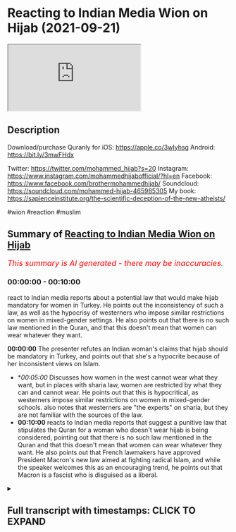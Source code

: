 # Reacting to Indian Media Wion on Hijab (2021-09-21)

<iframe loading='lazy' src='https://www.youtube.com/embed/c_QwdFONeoQ'></iframe>

## Description

Download/purchase Quranly for iOS: https://apple.co/3wIyhsg Android: https://bit.ly/3mwFHdx

Twitter: https://twitter.com/mohammed_hijab?s=20
Instagram: https://www.instagram.com/mohammedhijabofficial/?hl=en
Facebook: https://www.facebook.com/brothermohammedhijab/
Soundcloud: https://soundcloud.com/mohammed-hijab-465985305
My book: https://sapienceinstitute.org/the-scientific-deception-of-the-new-atheists/

#wion #reaction #muslim

## Summary of [Reacting to Indian Media Wion on Hijab](https://www.youtube.com/watch?v=c_QwdFONeoQ)


*<span style="color:red; font-size:125%">This summary is AI generated - there may be inaccuracies</span>. [](/)*

### <a onclick="modifyYTiframeseektime('0')">00:00:00</a> - <a onclick="modifyYTiframeseektime('600')">00:10:00</a>

react to Indian media reports about a potential law that would make hijab mandatory for women in Turkey. He points out the inconsistency of such a law, as well as the hypocrisy of westerners who impose similar restrictions on women in mixed-gender settings. He also points out that there is no such law mentioned in the Quran, and that this doesn't mean that women can wear whatever they want.

**<a onclick="modifyYTiframeseektime('0')">00:00:00</a>** The presenter refutes an Indian woman's claims that hijab should be mandatory in Turkey, and points out that she's a hypocrite because of her inconsistent views on Islam.
* **<a onclick="modifyYTiframeseektime('300')">00:05:00</a>* Discusses how women in the west cannot wear what they want, but in places with sharia law, women are restricted by what they can and cannot wear. He points out that this is hypocritical, as westerners impose similar restrictions on women in mixed-gender schools. also notes that westerners are "the experts" on sharia, but they are not familiar with the sources of the law.
* **<a onclick="modifyYTiframeseektime('600')">00:10:00</a>** reacts to Indian media reports that suggest a punitive law that stipulates the Quran for a woman who doesn't wear hijab is being considered, pointing out that there is no such law mentioned in the Quran and that this doesn't mean that women can wear whatever they want. He also points out that French lawmakers have approved President Macron's new law aimed at fighting radical Islam, and while the speaker welcomes this as an encouraging trend, he points out that Macron is a fascist who is disguised as a liberal.

<details><summary><h2>Full transcript with timestamps: CLICK TO EXPAND</h2></summary>

<a onclick="modifyYTiframeseektime('0')">0:00:00</a> [Music]  
<a onclick="modifyYTiframeseektime('5')">0:00:05</a> go to quranilli.app inshallah the app  
<a onclick="modifyYTiframeseektime('7')">0:00:07</a> tracks versus pages and time spent  
<a onclick="modifyYTiframeseektime('10')">0:00:10</a> reading and the verses to pages function  
<a onclick="modifyYTiframeseektime('12')">0:00:12</a> takes you from reading a few verses a  
<a onclick="modifyYTiframeseektime('14')">0:00:14</a> day to a few pages a day this project is  
<a onclick="modifyYTiframeseektime('17')">0:00:17</a> for the real enthusiasts if there's  
<a onclick="modifyYTiframeseektime('19')">0:00:19</a> enough of us out there this will become  
<a onclick="modifyYTiframeseektime('21')">0:00:21</a> the future of quran apps and support the  
<a onclick="modifyYTiframeseektime('24')">0:00:24</a> project if you can inshaallah may allah  
<a onclick="modifyYTiframeseektime('26')">0:00:26</a> bless all of you jazakallahu  
<a onclick="modifyYTiframeseektime('32')">0:00:32</a> um a lot of people have been contacting  
<a onclick="modifyYTiframeseektime('33')">0:00:33</a> me especially from the subcontinent in  
<a onclick="modifyYTiframeseektime('35')">0:00:35</a> india pakistan and these kinds of  
<a onclick="modifyYTiframeseektime('36')">0:00:36</a> countries  
<a onclick="modifyYTiframeseektime('38')">0:00:38</a> masha'allah you know really appreciate  
<a onclick="modifyYTiframeseektime('40')">0:00:40</a> your support  
<a onclick="modifyYTiframeseektime('41')">0:00:41</a> um  
<a onclick="modifyYTiframeseektime('42')">0:00:42</a> to tell me that you know you should do a  
<a onclick="modifyYTiframeseektime('44')">0:00:44</a> lot more refutations of these kinds of  
<a onclick="modifyYTiframeseektime('46')">0:00:46</a> people like we on the the presenter that  
<a onclick="modifyYTiframeseektime('47')">0:00:47</a> i refuted in the previous uh  
<a onclick="modifyYTiframeseektime('49')">0:00:49</a> in the in the previous video i'll be  
<a onclick="modifyYTiframeseektime('51')">0:00:51</a> honest with you  
<a onclick="modifyYTiframeseektime('52')">0:00:52</a> um  
<a onclick="modifyYTiframeseektime('54')">0:00:54</a> she's a very easy target she was and the  
<a onclick="modifyYTiframeseektime('56')">0:00:56</a> entire organization were very easy and i  
<a onclick="modifyYTiframeseektime('58')">0:00:58</a> think to myself do these people even  
<a onclick="modifyYTiframeseektime('60')">0:01:00</a> think about what they're saying before  
<a onclick="modifyYTiframeseektime('62')">0:01:02</a> they say it because what i'm going to  
<a onclick="modifyYTiframeseektime('64')">0:01:04</a> present to you today  
<a onclick="modifyYTiframeseektime('66')">0:01:06</a> is pathetic it's really pathetic you'll  
<a onclick="modifyYTiframeseektime('68')">0:01:08</a> remember in the previous episode  
<a onclick="modifyYTiframeseektime('70')">0:01:10</a> that one of her main concerns if you  
<a onclick="modifyYTiframeseektime('72')">0:01:12</a> want to put it in that language  
<a onclick="modifyYTiframeseektime('74')">0:01:14</a> with the taliban taking control  
<a onclick="modifyYTiframeseektime('76')">0:01:16</a> or other countries in the in general  
<a onclick="modifyYTiframeseektime('79')">0:01:19</a> actually  
<a onclick="modifyYTiframeseektime('80')">0:01:20</a> was  
<a onclick="modifyYTiframeseektime('81')">0:01:21</a> um this uh women being forced to wear  
<a onclick="modifyYTiframeseektime('84')">0:01:24</a> hijab or head covering and so on in  
<a onclick="modifyYTiframeseektime('85')">0:01:25</a> afghanistan  
<a onclick="modifyYTiframeseektime('87')">0:01:27</a> now we'll talk about that and the  
<a onclick="modifyYTiframeseektime('89')">0:01:29</a> legitimacy of that or lack thereof  
<a onclick="modifyYTiframeseektime('91')">0:01:31</a> in a bit but before we do that i just  
<a onclick="modifyYTiframeseektime('94')">0:01:34</a> want you guys to see  
<a onclick="modifyYTiframeseektime('97')">0:01:37</a> this particular video where she's  
<a onclick="modifyYTiframeseektime('99')">0:01:39</a> talking about  
<a onclick="modifyYTiframeseektime('101')">0:01:41</a> ataturk let's see what she says not too  
<a onclick="modifyYTiframeseektime('104')">0:01:44</a> long ago turkey used to be a modern and  
<a onclick="modifyYTiframeseektime('106')">0:01:46</a> secular state an islamic republic with a  
<a onclick="modifyYTiframeseektime('108')">0:01:48</a> progressive approach thanks to the  
<a onclick="modifyYTiframeseektime('110')">0:01:50</a> policies of mustafa kamal  
<a onclick="modifyYTiframeseektime('114')">0:01:54</a> the father of modern day turkey a  
<a onclick="modifyYTiframeseektime('116')">0:01:56</a> reformer who brought his country at par  
<a onclick="modifyYTiframeseektime('118')">0:01:58</a> with the european world he replaced  
<a onclick="modifyYTiframeseektime('121')">0:02:01</a> arabic with the latin script the islamic  
<a onclick="modifyYTiframeseektime('123')">0:02:03</a> calendar with the western calendar  
<a onclick="modifyYTiframeseektime('125')">0:02:05</a> mosques were under state control faith  
<a onclick="modifyYTiframeseektime('128')">0:02:08</a> was a private matter christians and jews  
<a onclick="modifyYTiframeseektime('130')">0:02:10</a> could freely worship their gods in  
<a onclick="modifyYTiframeseektime('132')">0:02:12</a> turkey turkish men were forbidden from  
<a onclick="modifyYTiframeseektime('134')">0:02:14</a> wearing a headgear turkish women  
<a onclick="modifyYTiframeseektime('136')">0:02:16</a> forbidden from wearing head scarves but  
<a onclick="modifyYTiframeseektime('138')">0:02:18</a> the turkey of today is very different  
<a onclick="modifyYTiframeseektime('141')">0:02:21</a> now turkey is ruled by a leader who  
<a onclick="modifyYTiframeseektime('143')">0:02:23</a> wants to take his country back to its  
<a onclick="modifyYTiframeseektime('145')">0:02:25</a> ottoman ambitions  
<a onclick="modifyYTiframeseektime('147')">0:02:27</a> i was listening to this thinking is this  
<a onclick="modifyYTiframeseektime('148')">0:02:28</a> woman for real  
<a onclick="modifyYTiframeseektime('150')">0:02:30</a> is this woman for real she mentioned a  
<a onclick="modifyYTiframeseektime('153')">0:02:33</a> few things  
<a onclick="modifyYTiframeseektime('154')">0:02:34</a> the ataturk dumb in his premiership  
<a onclick="modifyYTiframeseektime('158')">0:02:38</a> and one of those things was that he  
<a onclick="modifyYTiframeseektime('160')">0:02:40</a> banned hijab  
<a onclick="modifyYTiframeseektime('162')">0:02:42</a> and i want to say something  
<a onclick="modifyYTiframeseektime('164')">0:02:44</a> the silence  
<a onclick="modifyYTiframeseektime('165')">0:02:45</a> is deafening  
<a onclick="modifyYTiframeseektime('168')">0:02:48</a> the acquiescence  
<a onclick="modifyYTiframeseektime('170')">0:02:50</a> is clear  
<a onclick="modifyYTiframeseektime('171')">0:02:51</a> and in fact the tone was encouraging  
<a onclick="modifyYTiframeseektime('173')">0:02:53</a> from your perspective  
<a onclick="modifyYTiframeseektime('175')">0:02:55</a> why when it comes to  
<a onclick="modifyYTiframeseektime('177')">0:02:57</a> a nationalist secularist  
<a onclick="modifyYTiframeseektime('180')">0:03:00</a> if your paradigm  
<a onclick="modifyYTiframeseektime('182')">0:03:02</a> is a liberal one  
<a onclick="modifyYTiframeseektime('184')">0:03:04</a> do you not comment in a negative manner  
<a onclick="modifyYTiframeseektime('188')">0:03:08</a> do not condemn  
<a onclick="modifyYTiframeseektime('192')">0:03:12</a> banning or restrictions  
<a onclick="modifyYTiframeseektime('195')">0:03:15</a> to clothe  
<a onclick="modifyYTiframeseektime('196')">0:03:16</a> to clothing especially women women's  
<a onclick="modifyYTiframeseektime('198')">0:03:18</a> clothing but when it comes to the  
<a onclick="modifyYTiframeseektime('200')">0:03:20</a> islamic discourse you do exactly that  
<a onclick="modifyYTiframeseektime('204')">0:03:24</a> this already reveals to me  
<a onclick="modifyYTiframeseektime('206')">0:03:26</a> that you are a hypocrite  
<a onclick="modifyYTiframeseektime('208')">0:03:28</a> you are an absolute hypocrite it's not a  
<a onclick="modifyYTiframeseektime('211')">0:03:31</a> matter  
<a onclick="modifyYTiframeseektime('212')">0:03:32</a> of moral consistency here  
<a onclick="modifyYTiframeseektime('215')">0:03:35</a> it is a matter of  
<a onclick="modifyYTiframeseektime('217')">0:03:37</a> strategic consistency  
<a onclick="modifyYTiframeseektime('219')">0:03:39</a> in fact you have just fell  
<a onclick="modifyYTiframeseektime('222')">0:03:42</a> face-first  
<a onclick="modifyYTiframeseektime('224')">0:03:44</a> into an intellectual ditch you're  
<a onclick="modifyYTiframeseektime('226')">0:03:46</a> embarrassing yourself  
<a onclick="modifyYTiframeseektime('229')">0:03:49</a> this is absolutely shocking  
<a onclick="modifyYTiframeseektime('233')">0:03:53</a> i can't believe it almost to be honest  
<a onclick="modifyYTiframeseektime('235')">0:03:55</a> i'm lost for words but i must say  
<a onclick="modifyYTiframeseektime('238')">0:03:58</a> the problem is the notion in the first  
<a onclick="modifyYTiframeseektime('240')">0:04:00</a> place  
<a onclick="modifyYTiframeseektime('241')">0:04:01</a> that a woman  
<a onclick="modifyYTiframeseektime('242')">0:04:02</a> in the west even  
<a onclick="modifyYTiframeseektime('244')">0:04:04</a> has any  
<a onclick="modifyYTiframeseektime('246')">0:04:06</a> or every right to wear whatever she  
<a onclick="modifyYTiframeseektime('248')">0:04:08</a> wants  
<a onclick="modifyYTiframeseektime('249')">0:04:09</a> this is a false notion  
<a onclick="modifyYTiframeseektime('250')">0:04:10</a> and it can be proven or disproven i  
<a onclick="modifyYTiframeseektime('253')">0:04:13</a> should say with the easiest  
<a onclick="modifyYTiframeseektime('256')">0:04:16</a> of introspection  
<a onclick="modifyYTiframeseektime('257')">0:04:17</a> if i say for example  
<a onclick="modifyYTiframeseektime('260')">0:04:20</a> if a woman wears a bikini in the bank  
<a onclick="modifyYTiframeseektime('263')">0:04:23</a> okay look we've been living i've been  
<a onclick="modifyYTiframeseektime('265')">0:04:25</a> living here all my life i'm a westerner  
<a onclick="modifyYTiframeseektime('267')">0:04:27</a> what's your name i don't know prakash  
<a onclick="modifyYTiframeseektime('269')">0:04:29</a> whatever your name is sorry to say i  
<a onclick="modifyYTiframeseektime('270')">0:04:30</a> don't know your name yeah but i'm a  
<a onclick="modifyYTiframeseektime('272')">0:04:32</a> westerner  
<a onclick="modifyYTiframeseektime('273')">0:04:33</a> i've been educated in the west and i've  
<a onclick="modifyYTiframeseektime('275')">0:04:35</a> been an educator in the west i don't  
<a onclick="modifyYTiframeseektime('277')">0:04:37</a> want you to worship me now please don't  
<a onclick="modifyYTiframeseektime('279')">0:04:39</a> worship me  
<a onclick="modifyYTiframeseektime('280')">0:04:40</a> okay because i know you worship  
<a onclick="modifyYTiframeseektime('282')">0:04:42</a> the creation  
<a onclick="modifyYTiframeseektime('284')">0:04:44</a> not the creator was a lot of your people  
<a onclick="modifyYTiframeseektime('286')">0:04:46</a> they worship the creation aside from the  
<a onclick="modifyYTiframeseektime('288')">0:04:48</a> creator i don't want to go to bombay and  
<a onclick="modifyYTiframeseektime('290')">0:04:50</a> see like a statue of the great hijab  
<a onclick="modifyYTiframeseektime('292')">0:04:52</a> there  
<a onclick="modifyYTiframeseektime('294')">0:04:54</a> muhammad the learned hijab there i don't  
<a onclick="modifyYTiframeseektime('296')">0:04:56</a> want to see this  
<a onclick="modifyYTiframeseektime('298')">0:04:58</a> so please don't worship  
<a onclick="modifyYTiframeseektime('300')">0:05:00</a> but i've been uneducated i've been  
<a onclick="modifyYTiframeseektime('302')">0:05:02</a> educated there in the west  
<a onclick="modifyYTiframeseektime('304')">0:05:04</a> and i've been an educator here in the  
<a onclick="modifyYTiframeseektime('306')">0:05:06</a> west for some time and i can tell you  
<a onclick="modifyYTiframeseektime('308')">0:05:08</a> from my experience and i think people  
<a onclick="modifyYTiframeseektime('310')">0:05:10</a> will share this experience here in the  
<a onclick="modifyYTiframeseektime('312')">0:05:12</a> west  
<a onclick="modifyYTiframeseektime('314')">0:05:14</a> and that in fact  
<a onclick="modifyYTiframeseektime('315')">0:05:15</a> women can't wear what they want  
<a onclick="modifyYTiframeseektime('317')">0:05:17</a> i mean a woman cannot wear a bikini in  
<a onclick="modifyYTiframeseektime('319')">0:05:19</a> the bank now she might be able to get  
<a onclick="modifyYTiframeseektime('321')">0:05:21</a> away with it i mean i don't think  
<a onclick="modifyYTiframeseektime('322')">0:05:22</a> anyone's stopping maybe the police will  
<a onclick="modifyYTiframeseektime('323')">0:05:23</a> come i don't know  
<a onclick="modifyYTiframeseektime('324')">0:05:24</a> but i can tell you for a fact that a  
<a onclick="modifyYTiframeseektime('326')">0:05:26</a> woman cannot wear a bikini  
<a onclick="modifyYTiframeseektime('329')">0:05:29</a> in a school  
<a onclick="modifyYTiframeseektime('331')">0:05:31</a> now if she works in a secondary school  
<a onclick="modifyYTiframeseektime('333')">0:05:33</a> uh she i mean i've been in schools where  
<a onclick="modifyYTiframeseektime('335')">0:05:35</a> women have been told not to have a lot  
<a onclick="modifyYTiframeseektime('336')">0:05:36</a> cleavage hanging out if she's teaching  
<a onclick="modifyYTiframeseektime('338')">0:05:38</a> you a 10-11 why because it will distract  
<a onclick="modifyYTiframeseektime('340')">0:05:40</a> the students this is very fair or you  
<a onclick="modifyYTiframeseektime('343')">0:05:43</a> could say a common  
<a onclick="modifyYTiframeseektime('345')">0:05:45</a> policy  
<a onclick="modifyYTiframeseektime('346')">0:05:46</a> you cannot imagine it's inconceivable  
<a onclick="modifyYTiframeseektime('349')">0:05:49</a> that women will wear bikinis to work in  
<a onclick="modifyYTiframeseektime('351')">0:05:51</a> a school or in a corporate even  
<a onclick="modifyYTiframeseektime('353')">0:05:53</a> corporate environments  
<a onclick="modifyYTiframeseektime('356')">0:05:56</a> and in fact they'll probably be sent  
<a onclick="modifyYTiframeseektime('357')">0:05:57</a> home  
<a onclick="modifyYTiframeseektime('358')">0:05:58</a> i guarantee you they'll be sent home  
<a onclick="modifyYTiframeseektime('361')">0:06:01</a> women that go  
<a onclick="modifyYTiframeseektime('363')">0:06:03</a> to corporate environments or secondary  
<a onclick="modifyYTiframeseektime('365')">0:06:05</a> schools or university places or  
<a onclick="modifyYTiframeseektime('368')">0:06:08</a> hospitals or any of those places which  
<a onclick="modifyYTiframeseektime('370')">0:06:10</a> are  
<a onclick="modifyYTiframeseektime('371')">0:06:11</a> we're talking about tens of millions of  
<a onclick="modifyYTiframeseektime('372')">0:06:12</a> women here just in the uk a population  
<a onclick="modifyYTiframeseektime('374')">0:06:14</a> of i don't know 70 something million  
<a onclick="modifyYTiframeseektime('377')">0:06:17</a> they will be sent home if they wear  
<a onclick="modifyYTiframeseektime('379')">0:06:19</a> those clothes they have uniform they  
<a onclick="modifyYTiframeseektime('380')">0:06:20</a> have to wear  
<a onclick="modifyYTiframeseektime('382')">0:06:22</a> and it will be seen as inappropriate  
<a onclick="modifyYTiframeseektime('384')">0:06:24</a> and public exposure  
<a onclick="modifyYTiframeseektime('387')">0:06:27</a> but why can the same woman  
<a onclick="modifyYTiframeseektime('389')">0:06:29</a> go to a beach and wear the bikini and  
<a onclick="modifyYTiframeseektime('391')">0:06:31</a> there's no issue i mean who gets to set  
<a onclick="modifyYTiframeseektime('393')">0:06:33</a> these guidelines have you ever thought  
<a onclick="modifyYTiframeseektime('394')">0:06:34</a> about it have you ever thought about who  
<a onclick="modifyYTiframeseektime('397')">0:06:37</a> gets to set these societal conventions  
<a onclick="modifyYTiframeseektime('400')">0:06:40</a> why is it acceptable in the beach but  
<a onclick="modifyYTiframeseektime('402')">0:06:42</a> and  
<a onclick="modifyYTiframeseektime('403')">0:06:43</a> it's not and on the roadsides or in a  
<a onclick="modifyYTiframeseektime('405')">0:06:45</a> park but it's not acceptable in a bank  
<a onclick="modifyYTiframeseektime('407')">0:06:47</a> or a hospital or in a school  
<a onclick="modifyYTiframeseektime('410')">0:06:50</a> you could give me a reason you tell me  
<a onclick="modifyYTiframeseektime('412')">0:06:52</a> well because one will cause a  
<a onclick="modifyYTiframeseektime('413')">0:06:53</a> distraction  
<a onclick="modifyYTiframeseektime('414')">0:06:54</a> okay  
<a onclick="modifyYTiframeseektime('415')">0:06:55</a> well maybe if if wearing such clothing  
<a onclick="modifyYTiframeseektime('419')">0:06:59</a> causes a distraction the question is at  
<a onclick="modifyYTiframeseektime('422')">0:07:02</a> what point does it stop causing a  
<a onclick="modifyYTiframeseektime('423')">0:07:03</a> distraction  
<a onclick="modifyYTiframeseektime('425')">0:07:05</a> and where does the line where is the  
<a onclick="modifyYTiframeseektime('427')">0:07:07</a> line drawn what a woman where is the  
<a onclick="modifyYTiframeseektime('429')">0:07:09</a> miniskirt in a corporate environment  
<a onclick="modifyYTiframeseektime('430')">0:07:10</a> doesn't that cause some kind of  
<a onclick="modifyYTiframeseektime('431')">0:07:11</a> distraction are the hormones hormone  
<a onclick="modifyYTiframeseektime('434')">0:07:14</a> levels of men  
<a onclick="modifyYTiframeseektime('435')">0:07:15</a> that much drastically different  
<a onclick="modifyYTiframeseektime('438')">0:07:18</a> or that the behavior of such men will be  
<a onclick="modifyYTiframeseektime('440')">0:07:20</a> completely different  
<a onclick="modifyYTiframeseektime('441')">0:07:21</a> in corporate environments to hospitals  
<a onclick="modifyYTiframeseektime('444')">0:07:24</a> to to this but who gets to who gets to  
<a onclick="modifyYTiframeseektime('446')">0:07:26</a> sorry to say  
<a onclick="modifyYTiframeseektime('448')">0:07:28</a> set those cultural conventions  
<a onclick="modifyYTiframeseektime('450')">0:07:30</a> i tell you gets to do it for the most  
<a onclick="modifyYTiframeseektime('452')">0:07:32</a> part  
<a onclick="modifyYTiframeseektime('453')">0:07:33</a> white men  
<a onclick="modifyYTiframeseektime('454')">0:07:34</a> and once again  
<a onclick="modifyYTiframeseektime('456')">0:07:36</a> well when i'm saying that maybe you've  
<a onclick="modifyYTiframeseektime('458')">0:07:38</a> already jumped into prostration but  
<a onclick="modifyYTiframeseektime('459')">0:07:39</a> before you do get back up  
<a onclick="modifyYTiframeseektime('461')">0:07:41</a> get back up  
<a onclick="modifyYTiframeseektime('464')">0:07:44</a> listen to what i'm saying  
<a onclick="modifyYTiframeseektime('466')">0:07:46</a> white men maybe white women as well yeah  
<a onclick="modifyYTiframeseektime('467')">0:07:47</a> the feminist movement has had a huge  
<a onclick="modifyYTiframeseektime('469')">0:07:49</a> i would say influence as well  
<a onclick="modifyYTiframeseektime('472')">0:07:52</a> but why should we follow those  
<a onclick="modifyYTiframeseektime('473')">0:07:53</a> regulations  
<a onclick="modifyYTiframeseektime('475')">0:07:55</a> they are legally enforceable  
<a onclick="modifyYTiframeseektime('477')">0:07:57</a> organizationally enforceable  
<a onclick="modifyYTiframeseektime('479')">0:07:59</a> structurally enforceable institutionally  
<a onclick="modifyYTiframeseektime('482')">0:08:02</a> enforceable so many times  
<a onclick="modifyYTiframeseektime('484')">0:08:04</a> and so you can't say women can wear what  
<a onclick="modifyYTiframeseektime('486')">0:08:06</a> they want in the west they can't that's  
<a onclick="modifyYTiframeseektime('488')">0:08:08</a> that's that is a misnomer  
<a onclick="modifyYTiframeseektime('490')">0:08:10</a> that is a that is fallacious reasoning  
<a onclick="modifyYTiframeseektime('493')">0:08:13</a> that is wrong legalistically false  
<a onclick="modifyYTiframeseektime('496')">0:08:16</a> john stuart mill himself  
<a onclick="modifyYTiframeseektime('498')">0:08:18</a> he had limits with the father of social  
<a onclick="modifyYTiframeseektime('500')">0:08:20</a> liberalism he said people having sex in  
<a onclick="modifyYTiframeseektime('502')">0:08:22</a> the roadside should be banned  
<a onclick="modifyYTiframeseektime('504')">0:08:24</a> fortunately mexico didn't take his  
<a onclick="modifyYTiframeseektime('506')">0:08:26</a> advice but that's another story for  
<a onclick="modifyYTiframeseektime('507')">0:08:27</a> another day  
<a onclick="modifyYTiframeseektime('509')">0:08:29</a> the point i'm making to you is what is  
<a onclick="modifyYTiframeseektime('512')">0:08:32</a> that much different  
<a onclick="modifyYTiframeseektime('514')">0:08:34</a> the only difference is in the type of  
<a onclick="modifyYTiframeseektime('516')">0:08:36</a> clothing  
<a onclick="modifyYTiframeseektime('518')">0:08:38</a> well you might say well it's actually  
<a onclick="modifyYTiframeseektime('519')">0:08:39</a> more coverage you know the islamic  
<a onclick="modifyYTiframeseektime('521')">0:08:41</a> garment  
<a onclick="modifyYTiframeseektime('522')">0:08:42</a> but when girls go to girls schools or  
<a onclick="modifyYTiframeseektime('524')">0:08:44</a> even mixed schools  
<a onclick="modifyYTiframeseektime('525')">0:08:45</a> or even boys go to such schools they are  
<a onclick="modifyYTiframeseektime('527')">0:08:47</a> told what to wear  
<a onclick="modifyYTiframeseektime('529')">0:08:49</a> ex by color  
<a onclick="modifyYTiframeseektime('531')">0:08:51</a> that you know even the color they have  
<a onclick="modifyYTiframeseektime('532')">0:08:52</a> to if you don't have the tyre you go  
<a onclick="modifyYTiframeseektime('534')">0:08:54</a> back home what do you mean what do you  
<a onclick="modifyYTiframeseektime('536')">0:08:56</a> mean you go back home if you don't have  
<a onclick="modifyYTiframeseektime('537')">0:08:57</a> a tie  
<a onclick="modifyYTiframeseektime('538')">0:08:58</a> isn't that restricting what you wear you  
<a onclick="modifyYTiframeseektime('540')">0:09:00</a> can't wear what you want this is a  
<a onclick="modifyYTiframeseektime('542')">0:09:02</a> misnomer what country do you think this  
<a onclick="modifyYTiframeseektime('544')">0:09:04</a> is do you think  
<a onclick="modifyYTiframeseektime('545')">0:09:05</a> where do you think we are living in the  
<a onclick="modifyYTiframeseektime('546')">0:09:06</a> nudest place the west is a new this  
<a onclick="modifyYTiframeseektime('548')">0:09:08</a> place this is a huge misconception  
<a onclick="modifyYTiframeseektime('551')">0:09:11</a> so that's the first thing i want to say  
<a onclick="modifyYTiframeseektime('553')">0:09:13</a> the second thing is clear your hypocrisy  
<a onclick="modifyYTiframeseektime('555')">0:09:15</a> is very clear  
<a onclick="modifyYTiframeseektime('557')">0:09:17</a> why do you allow  
<a onclick="modifyYTiframeseektime('558')">0:09:18</a> girls to be segregated in girl schools  
<a onclick="modifyYTiframeseektime('560')">0:09:20</a> in olympic events for them to have  
<a onclick="modifyYTiframeseektime('562')">0:09:22</a> designated uh uniform all of these  
<a onclick="modifyYTiframeseektime('565')">0:09:25</a> things legally enforceable in in  
<a onclick="modifyYTiframeseektime('568')">0:09:28</a> organizations and institutes but when  
<a onclick="modifyYTiframeseektime('569')">0:09:29</a> the taliban do it with a different or  
<a onclick="modifyYTiframeseektime('571')">0:09:31</a> these guys do or whoever doesn't you're  
<a onclick="modifyYTiframeseektime('573')">0:09:33</a> thinking this is so much it's so weird  
<a onclick="modifyYTiframeseektime('575')">0:09:35</a> it's not that it's not to be honest with  
<a onclick="modifyYTiframeseektime('576')">0:09:36</a> you it's not that weird it's very  
<a onclick="modifyYTiframeseektime('577')">0:09:37</a> similar to what you guys already impose  
<a onclick="modifyYTiframeseektime('579')">0:09:39</a> but it's just in a different format  
<a onclick="modifyYTiframeseektime('581')">0:09:41</a> it's all it is it's in a different  
<a onclick="modifyYTiframeseektime('582')">0:09:42</a> format  
<a onclick="modifyYTiframeseektime('584')">0:09:44</a> now the question is now a sharia  
<a onclick="modifyYTiframeseektime('586')">0:09:46</a> question  
<a onclick="modifyYTiframeseektime('588')">0:09:48</a> since you you're the expert in sharia of  
<a onclick="modifyYTiframeseektime('590')">0:09:50</a> course yeah  
<a onclick="modifyYTiframeseektime('591')">0:09:51</a> you didn't know what the massage of  
<a onclick="modifyYTiframeseektime('592')">0:09:52</a> sharia were but you're the expert which  
<a onclick="modifyYTiframeseektime('595')">0:09:55</a> means the the sources of sharia the  
<a onclick="modifyYTiframeseektime('597')">0:09:57</a> point is  
<a onclick="modifyYTiframeseektime('598')">0:09:58</a> what happens in a sharia state is there  
<a onclick="modifyYTiframeseektime('600')">0:10:00</a> any had punitive law that stipulates the  
<a onclick="modifyYTiframeseektime('602')">0:10:02</a> quran  
<a onclick="modifyYTiframeseektime('603')">0:10:03</a> for a woman who doesn't wear hijab  
<a onclick="modifyYTiframeseektime('605')">0:10:05</a> there's no such heart actually mentioned  
<a onclick="modifyYTiframeseektime('608')">0:10:08</a> that doesn't mean to say they can wear  
<a onclick="modifyYTiframeseektime('609')">0:10:09</a> what they want  
<a onclick="modifyYTiframeseektime('610')">0:10:10</a> because the quran states  
<a onclick="modifyYTiframeseektime('617')">0:10:17</a> that's not for a muslim man or a muslim  
<a onclick="modifyYTiframeseektime('619')">0:10:19</a> woman if allah and the messenger have  
<a onclick="modifyYTiframeseektime('621')">0:10:21</a> chosen something for them to have any  
<a onclick="modifyYTiframeseektime('622')">0:10:22</a> choice in the matter because if you  
<a onclick="modifyYTiframeseektime('624')">0:10:24</a> really are a muslim muslim someone who  
<a onclick="modifyYTiframeseektime('627')">0:10:27</a> is submitting to allah you believe that  
<a onclick="modifyYTiframeseektime('629')">0:10:29</a> this religion is from god then this is  
<a onclick="modifyYTiframeseektime('631')">0:10:31</a> this this is the godly uniform if you  
<a onclick="modifyYTiframeseektime('633')">0:10:33</a> like  
<a onclick="modifyYTiframeseektime('634')">0:10:34</a> if you don't want to be a muslim if  
<a onclick="modifyYTiframeseektime('635')">0:10:35</a> you're not muslim  
<a onclick="modifyYTiframeseektime('642')">0:10:42</a> there's no compulsion religion but this  
<a onclick="modifyYTiframeseektime('644')">0:10:44</a> verse is for non-muslims as for muslims  
<a onclick="modifyYTiframeseektime('646')">0:10:46</a> is these are our guidelines why why are  
<a onclick="modifyYTiframeseektime('649')">0:10:49</a> our guidelines so foreign and your  
<a onclick="modifyYTiframeseektime('651')">0:10:51</a> guidelines so  
<a onclick="modifyYTiframeseektime('653')">0:10:53</a> the ones that we should all follow you  
<a onclick="modifyYTiframeseektime('654')">0:10:54</a> haven't even given us reasons  
<a onclick="modifyYTiframeseektime('657')">0:10:57</a> do you not see the patheticness of your  
<a onclick="modifyYTiframeseektime('659')">0:10:59</a> you're pathetic  
<a onclick="modifyYTiframeseektime('661')">0:11:01</a> you haven't even argued for your case  
<a onclick="modifyYTiframeseektime('664')">0:11:04</a> so i say  
<a onclick="modifyYTiframeseektime('667')">0:11:07</a> this is a really weak approach the  
<a onclick="modifyYTiframeseektime('668')">0:11:08</a> second thing is i want to  
<a onclick="modifyYTiframeseektime('670')">0:11:10</a> also point  
<a onclick="modifyYTiframeseektime('671')">0:11:11</a> to the fact that when it comes to  
<a onclick="modifyYTiframeseektime('673')">0:11:13</a> religious freedoms  
<a onclick="modifyYTiframeseektime('675')">0:11:15</a> your colleague  
<a onclick="modifyYTiframeseektime('678')">0:11:18</a> look what she says about  
<a onclick="modifyYTiframeseektime('679')">0:11:19</a> encouraging of macron and his policies  
<a onclick="modifyYTiframeseektime('682')">0:11:22</a> which are anti-muslim  
<a onclick="modifyYTiframeseektime('684')">0:11:24</a> and once again one of the policies is to  
<a onclick="modifyYTiframeseektime('687')">0:11:27</a> restrict women's dress code but let's  
<a onclick="modifyYTiframeseektime('688')">0:11:28</a> see what your your colleague says about  
<a onclick="modifyYTiframeseektime('690')">0:11:30</a> this  
<a onclick="modifyYTiframeseektime('693')">0:11:33</a> we start off with the latest coming in  
<a onclick="modifyYTiframeseektime('694')">0:11:34</a> from france where the lawmakers have now  
<a onclick="modifyYTiframeseektime('697')">0:11:37</a> approved president emmanuel macron's new  
<a onclick="modifyYTiframeseektime('699')">0:11:39</a> law that proposes to fight radical  
<a onclick="modifyYTiframeseektime('702')">0:11:42</a> islamism  
<a onclick="modifyYTiframeseektime('703')">0:11:43</a> the law aims to strengthen oversight of  
<a onclick="modifyYTiframeseektime('706')">0:11:46</a> mosques schools and sports clubs to  
<a onclick="modifyYTiframeseektime('709')">0:11:49</a> safeguard france from radical islamists  
<a onclick="modifyYTiframeseektime('711')">0:11:51</a> so once again here look at this  
<a onclick="modifyYTiframeseektime('713')">0:11:53</a> encouraging tone when it comes to whom  
<a onclick="modifyYTiframeseektime('716')">0:11:56</a> when it comes to the secular republican  
<a onclick="modifyYTiframeseektime('719')">0:11:59</a> macron  
<a onclick="modifyYTiframeseektime('721')">0:12:01</a> it's not that you're liberal by the way  
<a onclick="modifyYTiframeseektime('723')">0:12:03</a> you're not liberal  
<a onclick="modifyYTiframeseektime('724')">0:12:04</a> you might call yourself liberal  
<a onclick="modifyYTiframeseektime('727')">0:12:07</a> but you're disguising fascism with  
<a onclick="modifyYTiframeseektime('730')">0:12:10</a> liberalism quite similar to hitler quite  
<a onclick="modifyYTiframeseektime('732')">0:12:12</a> similar to your president actually modi  
<a onclick="modifyYTiframeseektime('734')">0:12:14</a> the bastard  
<a onclick="modifyYTiframeseektime('736')">0:12:16</a> yes the bastard  
<a onclick="modifyYTiframeseektime('737')">0:12:17</a> the one who's allowing all of these  
<a onclick="modifyYTiframeseektime('738')">0:12:18</a> things to happen with minorities in his  
<a onclick="modifyYTiframeseektime('740')">0:12:20</a> uh in his country  
<a onclick="modifyYTiframeseektime('742')">0:12:22</a> this individual here  
<a onclick="modifyYTiframeseektime('744')">0:12:24</a> you are  
<a onclick="modifyYTiframeseektime('746')">0:12:26</a> exposed already as an individual  
<a onclick="modifyYTiframeseektime('748')">0:12:28</a> and the proof is in the pudding because  
<a onclick="modifyYTiframeseektime('750')">0:12:30</a> if had you not been a fascistic person  
<a onclick="modifyYTiframeseektime('752')">0:12:32</a> at least an inclination  
<a onclick="modifyYTiframeseektime('754')">0:12:34</a> then you would have some kind of liberal  
<a onclick="modifyYTiframeseektime('756')">0:12:36</a> consistency which you don't and i have  
<a onclick="modifyYTiframeseektime('758')">0:12:38</a> nothing else to say to you you're  
<a onclick="modifyYTiframeseektime('760')">0:12:40</a> finished good night  
<a onclick="modifyYTiframeseektime('772')">0:12:52</a> you  
</details>
